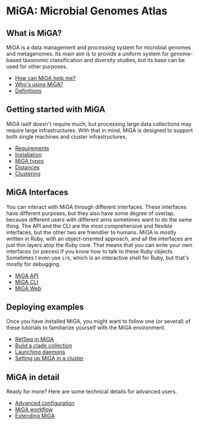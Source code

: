 # MiGA: Microbial Genomes Atlas

## What is MiGA?

MiGA is a data management and processing system for microbial genomes and
metagenomes. Its main aim is to provide a uniform system for genome-based
taxonomic classification and diversity studies, but its base can be used for
other purposes.

* [How can MiGA help me?](part1/pitch)
* [Who's using MiGA?](part1/use-cases)
* [Definitions](glossary)

## Getting started with MiGA

MiGA iself doesn't require much, but processing large data collections may
require large infrastructures. With that in mind, MiGA is designed to support
both single machines and cluster infrastructures.

* [Requirements](part2/requirements)
* [Installation](part2/installation)
* [MiGA types](part2/types)
* [Distances](part2/distances)
* [Clustering](part2/clustering)

## MiGA Interfaces

You can interact with MiGA through different interfaces. These interfaces have
different purposes, but they also have some degree of overlap, because different
users with different aims sometimes want to do the same thing. The API and the
CLI are the most comprehensive and flexible interfaces, but the other two are
friendlier to humans. MiGA is mostly written in Ruby, with an object-oriented
approach, and all the interfaces are just thin layers atop the Ruby core. That
means that you can write your own interfaces \(or pieces\) if you know how to
talk to these Ruby objects. Sometimes I even use `irb`, which is an interactive
shell for Ruby, but that's mostly for debugging.

* [MiGA API](part3/API)
* [MiGA CLI](part3/CLI)
* [MiGA Web](part3/Web)

## Deploying examples

Once you have installed MiGA, you might want to follow one (or several) of these
tutorials to familiarize yourself with the MiGA environment.

* [RefSeq in MiGA](part4/deploy-refseq)
* [Build a clade collection](part4/deploy-clade)
* [Launching daemons](part4/daemons)
* [Setting up MiGA in a cluster](part4/cluster)

## MiGA in detail

Ready for more? Here are some technical details for advanced users.

* [Advanced configuration](part5/advanced-configuration)
* [MiGA workflow](part5/workflow)
* [Extending MiGA](part5/extending)

